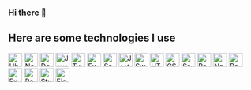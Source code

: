 ### Hi there 👋

## Here are some technologies I use
<div>
  <img alt="Ubuntu" height="28" src="https://img.shields.io/badge/Ubuntu-E95420?style=for-the-badge&logo=ubuntu&logoColor=white" />
  <img alt="Node.js" height="28" src="https://img.shields.io/badge/Node.js-43853D?style=for-the-badge&logo=node.js&logoColor=white" />
  <img alt="Docker" height="28" src="https://img.shields.io/badge/docker-%230db7ed.svg?style=for-the-badge&logo=docker&logoColor=white" />
  <img alt="JavaScript" height="28" src="https://img.shields.io/badge/JavaScript-F7DF1E?style=for-the-badge&logo=javascript&logoColor=black" />
  <img alt="TypeScript" height="28" src="https://img.shields.io/badge/TypeScript-007ACC?style=for-the-badge&logo=typescript&logoColor=white" />
  <img alt="Express.js" height="28" src="https://img.shields.io/badge/Express.js-404D59?style=for-the-badge" />
  <img alt="Socket.IO" height="28" src="https://img.shields.io/badge/Socket.io-black?style=for-the-badge&logo=socket.io&badgeColor=010101" />
  <img alt="Jest" height="28" src="https://img.shields.io/badge/-jest-%23C21325?style=for-the-badge&logo=jest&logoColor=white" />
  <img alt="Swagger" height="28" src="https://img.shields.io/badge/-Swagger-%23Clojure?style=for-the-badge&logo=swagger&logoColor=white" />
  <img alt="HTML5" height="28" src="https://img.shields.io/badge/HTML5-E34F26?style=for-the-badge&logo=html5&logoColor=white" />
  <img alt="CSS3" height="28" src="https://img.shields.io/badge/CSS3-1572B6?style=for-the-badge&logo=css3&logoColor=white" />
  <img alt="Sass" height="28" src="https://img.shields.io/badge/Sass-CC6699?style=for-the-badge&logo=sass&logoColor=white" />
  <img alt="React" height="28" src="https://img.shields.io/badge/React-20232A?style=for-the-badge&logo=react&logoColor=61DAFB" />
  <img alt="Next.js" height="28" src="https://img.shields.io/badge/Next-black?style=for-the-badge&logo=next.js&logoColor=white" />
  <img alt="React Native" height="28" src="https://img.shields.io/badge/React_Native-20232A?style=for-the-badge&logo=react&logoColor=61DAFB" />
  <img alt="Expo" height="28" src="https://img.shields.io/badge/expo-1C1E24?style=for-the-badge&logo=expo&logoColor=#D04A37" />
  <img alt="Redux" height="28" src="https://img.shields.io/badge/Redux-593D88?style=for-the-badge&logo=redux&logoColor=white" />
  <img alt="Styled components" height="28" src="https://img.shields.io/badge/styled--components-DB7093?style=for-the-badge&logo=styled-components&logoColor=white" />
  <img alt="Figma" height="28" src="https://img.shields.io/badge/figma-%23F24E1E.svg?style=for-the-badge&logo=figma&logoColor=white" />
</div>
